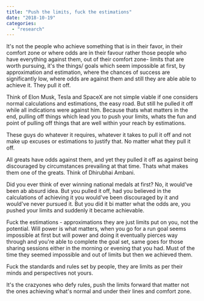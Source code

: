 ```yaml
---
title: "Push the limits, fuck the estimations"
date: "2018-10-19"
categories: 
  - "research"
---
```


It's not the people who achieve something that is in their favor, in their comfort zone or where odds are in their favour rather those people who have everything against them, out of their comfort zone- limits that are worth pursuing, it's the things/ goals which seem impossible at first, by approximation and estimation, where the chances of success are significantly low, where odds are against them and still they are able able to achieve it. They pull it off.

Think of Elon Musk, Tesla and SpaceX are not simple viable if one considers normal calculations and estimations, the easy road. But still he pulled it off while all indications were against him. Because thats what matters in the end, pulling off things which lead you to push your limits, whats the fun and point of pulling off things that are well within your reach by estimations.

These guys do whatever it requires, whatever it takes to pull it off and not make up excuses or estimations to justify that. No matter what they pull it off.

All greats have odds against them, and yet they pulled it off as against being discouraged by circumstances prevailing at that time. Thats what makes them one of the greats. Think of Dhirubhai Ambani.

Did you ever think of ever winning national medals at first? No, it would've been ab absurd idea. But you pulled it off, had you believed in the calculations of achieving it you would've been discouraged by it and would've never pursued it. But you did it bi matter what the odds are, you pushed your limits and suddenly it became achievable.

Fuck the estimations - approximations they are just limits put on you, not the potential. Will power is what matters, when you go for a run goal seems impossible at first but will power and doing it eventually pierces way through and you're able to complete the goal set, same goes for those sharing sessions either in the morning or evening that you had. Must of the time they seemed impossible and out of limits but then we achieved them.

Fuck the standards and rules set by people, they are limits as per their minds and perspectives not yours.

It's the crazyones who defy rules, push the limits forward that matter not the ones achieving what's normal and under their lines and comfort zone.
